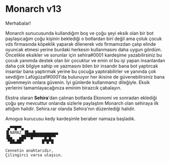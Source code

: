 # Monarch v13
Merhabalar!

Monarch sunucusunda kullandığım boş ve çoğu şeyi eksik olan bir bot paylaşıcağım çoğu kişinin beklediği o botlardan biri değil ama çoluk çocuk vds firmasında köpeklik yaparak dilenerek vds firmamızdan çalıp elinde oyuncak etmesi yerine burdaki herkesin kullanmasını daha uygun gördüm.
Öncelikle eksikler ve sorunlar için sehira#0001 kardeşime yazabilirsiniz bu çocuk yanımda destek olan bir çocuktur ve emin ol bu işi yapan insanlardan daha çok bilgiye sahip ve yazmasını bilen bir insandır bana bot yaptırcak insanlar bana yaptırmak yerine bu çocuğa yaptırabilirler ve yanında çok sevdiğim Lafügüzaf#0001'da bulunuyor her ikisine de güvenebilirsiniz bana güvenmeyin onlara güvenin.
İyi günlerde kullanmanız dileğiyle. Eksik yerlerini tamamlayacağınıza eminim birazcık çabalayın.

Ekstra olaran **Sehira**'dan çalınan botlarda Ekonomi ve sonradan eklediği çoğu şey mevcuttur onlarıda sizlerle paylaştım Monarch olan sehiraya ilk attığım halidir.
Sehira.rar olanda Sehira'nın düzenlediği halidir.

Amogus kurucusu kedy kardeşimle beraber namaza başladık.

```
 ▄▀▀█▀▀▄
▐▌NAMAZ ▐█▄▄█▄▄▄▄▄▄▄▄▄▄
▐█▄   ▄██▀▀█▀▀▀▀▀█▀█▀▀
 ▀██▄██▀        █▀█▀█ 
 
Cennetin anahtarıdır,
Çilingirci varsa ulaşsın.
```
